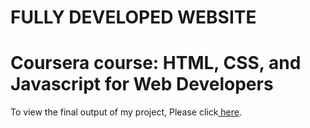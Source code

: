 # FULLY DEVELOPED WEBSITE

# Coursera course: HTML, CSS, and Javascript for Web Developers

To view the final output of my project, Please click<a href="https://rushin-makwana.github.io/Coursera-Assignment/module5-solution/#/"> here</a>.
